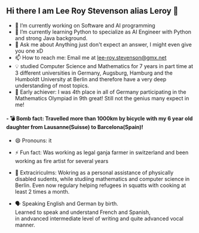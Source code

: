 ## Hi there I am Lee Roy Stevenson alias Leroy 👋

- 🔭 I’m currently working on Software and AI programming
- 🌱 I’m currently learning Python to specialize as AI Engineer with Python and strong Java background.
- 💬 Ask me about Anything just don't expect an answer, I might even give you one xD
- 📫 How to reach me: Email me at lee-roy.stevenson@gmx.net
- 💡 studied Computer Science and Mathematics for 7 years in part time at 3 different universities in Germany, Augsburg, Hamburg and the Humboldt University at Berlin and therefore have a very deep understanding of most topics.
- 🦈 Early achiever: I was 4th place in all of Germany participating in the Mathematics Olympiad in 9th great! Still not the genius many expect in me!
#### - 💣  Bomb fact: Travelled more than 1000km by bicycle with my 6 year old daughter from Lausanne(Suisse) to Barcelona(Spain)!
- 😄 Pronouns: it
- ⚡ Fun fact: Was working as legal ganja farmer in switzerland and been working as fire artist for several years
- 🏥 Extraciriculms: Wokring as a personal assistance of physically disabled sudents, while studiing mathematics and computer science in Berlin.
    Even now regulary helping refugees in squatts with cooking at least 2 times a month.

- 🗣️ Speaking English and German by birth.    
   Learned to speak and understand French and Spanish,   
   in andvanced intermediate level of writing and quite advanced vocal manner.
